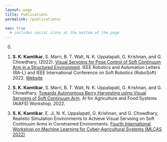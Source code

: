 ```yaml
---
layout: page
title: Publications
permalink: /publications/

nav: true
  # includes social icons at the bottom of the page
---
```

0)

1) **S. K. Kamtikar**, S. Marri, B. T. Walt, N. K. Uppalapati, G. Krishnan, and G. Chowdhary, (2022). [Visual Servoing for Pose Control of Soft Continuum Arm in a Structured Environment](https://ieeexplore.ieee.org/document/9726901). IEEE Robotics and Automation Letters (RA-L) and IEEE International Conference on Soft Robotics (RoboSoft) 2022. [Website](https://www.samhitamarri.com/vs.github.io/) 

2) **S. K. Kamtikar**, S. Marri, B. T. Walt, N. K. Uppalapati, G. Krishnan, and G. Chowdhary, [Towards Autonomous Berry Harvesting using Visual Servoing of Soft Continuum Arm](https://aiafs-aaai2022.github.io/papers/). AI for Agriculture and Food Systems (AIAFS) Workshop, 2022.

3) **S. K. Kamtikar**, E. Ji, N. K. Uppalapati, G. Krishnan, and G. Chowdhary, Realistic Simulation Environments to Achieve Visual Servoing on Soft Continuum Arms in Constrained Environments. [Fourth International Workshop on Machine Learning for Cyber-Agricultural Systems (MLCAS 2022)](https://mlcas2022.github.io)